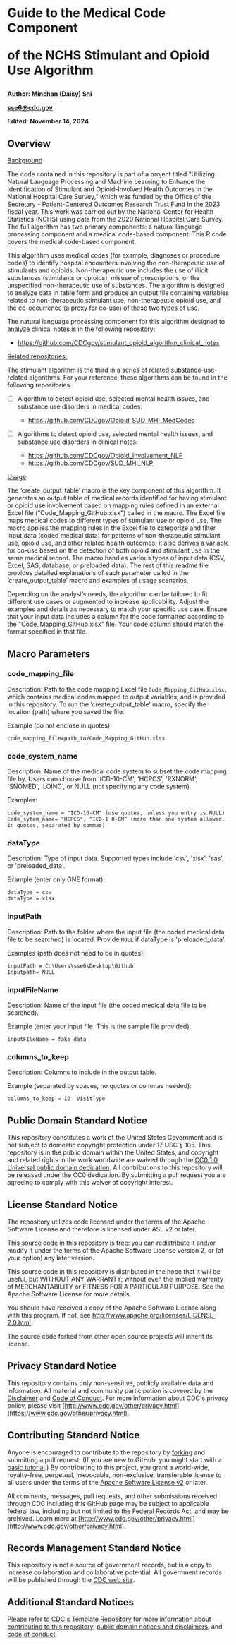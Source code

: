 # Guide to the Medical Code Component <p> of the NCHS Stimulant and Opioid Use Algorithm

**Author: Minchan (Daisy) Shi**

**sse6@cdc.gov**

**Edited: November 14, 2024**

## Overview

<ins> Background </ins>

The code contained in this repository is part of a project titled “Utilizing Natural Language Processing and Machine Learning to Enhance the Identification of Stimulant and Opioid-Involved Health Outcomes in the National Hospital Care Survey,” which was funded by the Office of the Secretary – Patient-Centered Outcomes Research Trust Fund in the 2023 fiscal year. This work was carried out by the National Center for Health Statistics (NCHS) using data from the 2020 National Hospital Care Survey. The full algorithm has two primary components: a natural language processing component and a medical code-based component. This R code covers the medical code-based component.

This algorithm uses medical codes (for example, diagnoses or procedure codes) to identify hospital encounters involving the non-therapeutic use of stimulants and opioids. Non-therapeutic use includes the use of illicit substances (stimulants or opioids), misuse of prescriptions, or the unspecified non-therapeutic use of substances. The algorithm is designed to analyze data in table form and produce an output file containing variables related to non-therapeutic stimulant use, non-therapeutic opioid use, and the co-occurrence (a proxy for co-use) of these two types of use. 

The natural language processing component for this algorithm designed to analyze clinical notes is in the following repository:

  * https://github.com/CDCgov/stimulant_opioid_algorithm_clinical_notes

<ins>Related repositories:</ins>

The stimulant algorithm is the third in a series of related substance-use-related algorithms. For your reference, these algorithms can be found in the following repositories.

  * [ ] Algorithm to detect opioid use, selected mental health issues, and substance use disorders in medical codes: 
    * https://github.com/CDCgov/Opioid_SUD_MHI_MedCodes

  * [ ] Algorithms to detect opioid use, selected mental health issues, and substance use disorders in clinical notes: 
    * https://github.com/CDCgov/Opioid_Involvement_NLP
    * https://github.com/CDCgov/SUD_MHI_NLP

<ins>Usage </ins>

The ‘create_output_table’ macro is the key component of this algorithm. It generates an output table of medical records identified for having stimulant or opioid use involvement based on mapping rules defined in an external Excel file ("Code_Mapping_GitHub.xlsx") called in the macro. The Excel file maps medical codes to different types of stimulant use or opioid use. The macro applies the mapping rules in the Excel file to categorize and filter input data (coded medical data) for patterns of non-therapeutic stimulant use, opioid use, and other related health outcomes; it also derives a variable for co-use based on the detection of both opioid and stimulant use in the same medical record. The macro handles various types of input data (CSV, Excel, SAS, database, or preloaded data). The rest of this readme file provides detailed explanations of each parameter called in the ‘create_output_table’ macro and examples of usage scenarios. 

Depending on the analyst’s needs, the algorithm can be tailored to fit different use cases or augmented to increase applicability. Adjust the examples and details as necessary to match your specific use case. Ensure that your input data includes a column for the code formatted according to the "Code_Mapping_GitHub.xlsx" file. Your code column should match the format specified in that file.

## Macro Parameters

### code_mapping_file

Description: Path to the code mapping Excel file `Code_Mapping_GitHub.xlsx,` which contains medical codes mapped to output variables, and is provided in this repository.  To run the ‘create_output_table’ macro, specify the location (path) where you saved the file. 

Example (do not enclose in quotes):

    code_mapping_file=path_to/Code_Mapping_GitHub.xlsx

### code_system_name

Description: Name of the medical code system to subset the code mapping file by. Users can choose from 'ICD-10-CM', 'HCPCS', 'RXNORM', 'SNOMED', 'LOINC', or NULL (not specifying any code system).

Examples: 

    code_system_name = "ICD-10-CM" (use quotes, unless you entry is NULL)
    Code_sytem_name= "HCPCS", “ICD-1 0-CM” (more than one system allowed, in quotes, separated by commas)

### dataType

Description: Type of input data. Supported types include  'csv', 'xlsx', 'sas', or 'preloaded_data'.

Example (enter only ONE format): 

    dataType = csv 
    dataType = xlsx

### inputPath

Description: Path to the folder where the input file (the coded medical data file to be searched) is located.  Provide `NULL` if dataType is 'preloaded_data'.

Examples (path does not need to be in quotes): 

    inputPath = C:\Users\sse6\Desktop\Github   
    Inputpath= NULL 

### inputFileName

Description: Name of the input file (the coded medical data file to be searched).  

Example (enter your input file. This is the sample file provided): 

    inputFIleName = fake_data 

### columns_to_keep

Description: Columns to include in the output table.

Example (separated by spaces, no quotes or commas needed): 

    columns_to_keep = ID  VisitType 

    
## Public Domain Standard Notice
This repository constitutes a work of the United States Government and is not
subject to domestic copyright protection under 17 USC § 105. This repository is in
the public domain within the United States, and copyright and related rights in
the work worldwide are waived through the [CC0 1.0 Universal public domain dedication](https://creativecommons.org/publicdomain/zero/1.0/).
All contributions to this repository will be released under the CC0 dedication. By
submitting a pull request you are agreeing to comply with this waiver of
copyright interest.

## License Standard Notice
The repository utilizes code licensed under the terms of the Apache Software
License and therefore is licensed under ASL v2 or later.

This source code in this repository is free: you can redistribute it and/or modify it under
the terms of the Apache Software License version 2, or (at your option) any
later version.

This source code in this repository is distributed in the hope that it will be useful, but WITHOUT ANY
WARRANTY; without even the implied warranty of MERCHANTABILITY or FITNESS FOR A
PARTICULAR PURPOSE. See the Apache Software License for more details.

You should have received a copy of the Apache Software License along with this
program. If not, see http://www.apache.org/licenses/LICENSE-2.0.html

The source code forked from other open source projects will inherit its license.

## Privacy Standard Notice
This repository contains only non-sensitive, publicly available data and
information. All material and community participation is covered by the
[Disclaimer](DISCLAIMER.md)
and [Code of Conduct](code-of-conduct.md).
For more information about CDC's privacy policy, please visit [http://www.cdc.gov/other/privacy.html](https://www.cdc.gov/other/privacy.html).

## Contributing Standard Notice
Anyone is encouraged to contribute to the repository by [forking](https://help.github.com/articles/fork-a-repo)
and submitting a pull request. (If you are new to GitHub, you might start with a
[basic tutorial](https://help.github.com/articles/set-up-git).) By contributing
to this project, you grant a world-wide, royalty-free, perpetual, irrevocable,
non-exclusive, transferable license to all users under the terms of the
[Apache Software License v2](http://www.apache.org/licenses/LICENSE-2.0.html) or
later.

All comments, messages, pull requests, and other submissions received through
CDC including this GitHub page may be subject to applicable federal law, including but not limited to the Federal Records Act, and may be archived. Learn more at [http://www.cdc.gov/other/privacy.html](http://www.cdc.gov/other/privacy.html).

## Records Management Standard Notice
This repository is not a source of government records, but is a copy to increase
collaboration and collaborative potential. All government records will be
published through the [CDC web site](http://www.cdc.gov).

## Additional Standard Notices
Please refer to [CDC's Template Repository](https://github.com/CDCgov/template) for more information about [contributing to this repository](https://github.com/CDCgov/template/blob/main/CONTRIBUTING.md), [public domain notices and disclaimers](https://github.com/CDCgov/template/blob/main/DISCLAIMER.md), and [code of conduct](https://github.com/CDCgov/template/blob/main/code-of-conduct.md).
